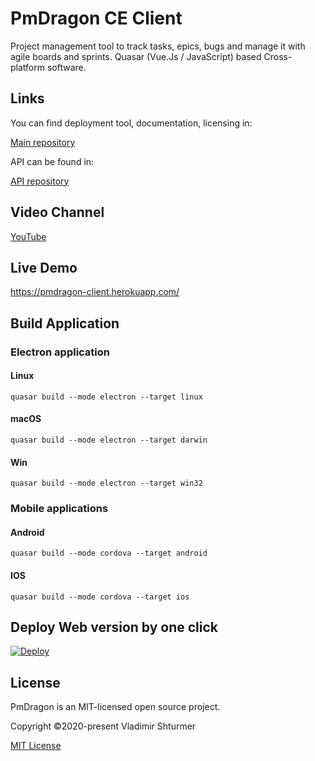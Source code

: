 # PmDragon CE Client
Project management tool to track tasks, epics, bugs and manage it with agile boards and sprints.
Quasar (Vue.Js / JavaScript) based Cross-platform software.

## Links
You can find deployment tool, documentation, licensing in:

[Main repository](https://github.com/cybersturmer/pmdragon)

API can be found in:

[API repository](https://github.com/cybersturmer/pmdragon-core-api)

## Video Channel
[YouTube](https://www.youtube.com/watch?v=ZlPRVjLoKqA&list=PLS5PU3BKdEGuFIM_HychaVfK8wwyLmTR0&index=1)

## Live Demo
https://pmdragon-client.herokuapp.com/

## Build Application
### Electron application
#### Linux
```
quasar build --mode electron --target linux
```

#### macOS
```
quasar build --mode electron --target darwin
```

#### Win
```
quasar build --mode electron --target win32
```

### Mobile applications
#### Android
```
quasar build --mode cordova --target android
```

#### IOS
```
quasar build --mode cordova --target ios
```

## Deploy Web version by one click
[![Deploy](https://www.herokucdn.com/deploy/button.svg)](https://heroku.com/deploy?template=https://github.com/cybersturmer/pmdragon-client)


## License

PmDragon is an MIT-licensed open source project.

Copyright ©2020-present Vladimir Shturmer

[MIT License](https://en.wikipedia.org/wiki/MIT_License)
